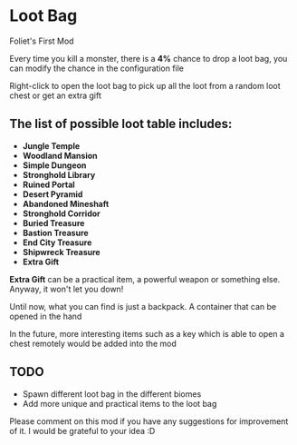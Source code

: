 # Loot Bag

Foliet's First Mod

Every time you kill a monster, there is a **4%** chance to drop a loot bag, you can modify the chance in the configuration file

Right-click to open the loot bag to pick up all the loot from a random loot chest or get an extra gift

## The list of possible loot table includes:

- **Jungle Temple**
- **Woodland Mansion**
- **Simple Dungeon**
- **Stronghold Library**
- **Ruined Portal**
- **Desert Pyramid**
- **Abandoned Mineshaft**
- **Stronghold Corridor**
- **Buried Treasure**
- **Bastion Treasure**
- **End City Treasure**
- **Shipwreck Treasure**
- **Extra Gift**

**Extra Gift** can be a practical item, a powerful weapon or something else. Anyway, it won't let you down!

Until now, what you can find is just a backpack. A container that can be opened in the hand

In the future, more interesting items such as a key which is able to open a chest remotely would be added into the mod

## TODO

- Spawn different loot bag in the different biomes
- Add more unique and practical items to the loot bag

Please comment on this mod if you have any suggestions for improvement of it. I would be grateful to your idea :D